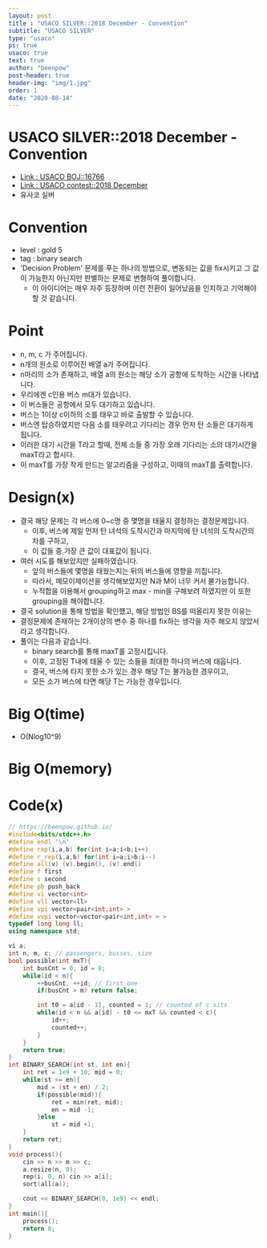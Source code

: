 ```yaml
---
layout: post
title : "USACO SILVER::2018 December - Convention"
subtitle: "USACO SILVER"
type: "usaco"
ps: true
usaco: true
text: true
author: "beenpow"
post-header: true
header-img: "img/1.jpg"
order: 1
date: "2020-08-14"
---
```


# USACO SILVER::2018 December - Convention
- [Link : USACO BOJ::16766](https://www.acmicpc.net/problem/16766)
- [Link : USACO contest::2018 December](http://www.usaco.org/index.php?page=dec18results)
- 유사코 실버

# Convention

- level : gold 5
- tag : binary search
- 'Decision Problem' 문제를 푸는 하나의 방법으로, 변동되는 값을 fix시키고 그 값이 가능한지 아닌지만 판별하는 문제로 변형하여 풀이합니다.
  - 이 아이디어는 매우 자주 등장하며 이런 전환이 일어났음을 인지하고 기억해야할 것 같습니다.

# Point
- n, m, c 가 주어집니다.
- n개의 원소로 이루어진 배열 a가 주어집니다.
- n마리의 소가 존재하고, 배열 a의 원소는 해당 소가 공항에 도착하는 시간을 나타냅니다.
- 우리에겐 c인용 버스 m대가 있습니다.
- 이 버스들은 공항에서 모두 대기하고 있습니다.
- 버스는 1이상 c이하의 소를 태우고 바로 출발할 수 있습니다.
- 버스엔 탑승하였지만 다음 소를 태우려고 기다리는 경우 먼저 탄 소들은 대기하게 됩니다.
- 이러한 대기 시간을 T라고 할때, 전체 소들 중 가장 오래 기다리는 소의 대기시간을 maxT라고 합시다.
- 이 maxT를 가장 작게 만드는 알고리즘을 구성하고, 이때의 maxT를 출력합니다.

# Design(x)
- 결국 해당 문제는 각 버스에 0~c명 중 몇명을 태울지 결정하는 결정문제입니다.
  - 이후, 버스에 제일 먼저 탄 녀석의 도착시간과 마지막에 탄 녀석의 도착시간의 차를 구하고,
  - 이 값들 중 가장 큰 값이 대표값이 됩니다.
- 여러 시도를 해보았지만 실패하였습니다.
  - 앞의 버스들에 몇명을 태웠는지는 뒤의 버스들에 영향을 끼칩니다.
  - 따라서, 메모이제이션을 생각해보았지만 N과 M이 너무 커서 불가능합니다.
  - 누적합을 이용해서 grouping하고 max - min을 구해보려 하였지만 이 또한 grouping을 해야합니다.
- 결국 solution을 통해 방법을 확인헀고, 해당 방법인 BS를 떠올리지 못한 이유는
- 결정문제에 존재하는 2개이상의 변수 중 하나를 fix하는 생각을 자주 해오지 않았서라고 생각합니다.
- 풀이는 다음과 같습니다.
  - binary search를 통해 maxT를 고정시킵니다.
  - 이후, 고정된 T내에 태울 수 있는 소들을 최대한 하나의 버스에 태웁니다.
  - 결국, 버스에 타지 못한 소가 있는 경우 해당 T는 불가능한 경우이고,
  - 모든 소가 버스에 타면 해당 T는 가능한 경우입니다.


# Big O(time)
- O(Nlog10^9)

# Big O(memory)

# Code(x)

```cpp
// https://beenpow.github.io/
#include<bits/stdc++.h>
#define endl '\n'
#define rep(i,a,b) for(int i=a;i<b;i++)
#define r_rep(i,a,b) for(int i=a;i>b;i--)
#define all(v) (v).begin(), (v).end()
#define f first
#define s second
#define pb push_back
#define vi vector<int>
#define vll vector<ll>
#define vpi vector<pair<int,int> >
#define vvpi vector<vector<pair<int,int> > >
typedef long long ll;
using namespace std;

vi a;
int n, m, c; // passengers, busses, size
bool possible(int mxT){
    int busCnt = 0, id = 0;
    while(id < n){
        ++busCnt, ++id; // first one
        if(busCnt > m) return false;

        int t0 = a[id - 1], counted = 1; // counted of c sits
        while(id < n && a[id] - t0 <= mxT && counted < c){
            id++;
            counted++;
        }
    }
    return true;
}
int BINARY_SEARCH(int st, int en){
    int ret = 1e9 + 10, mid = 0;
    while(st <= en){
        mid = (st + en) / 2;
        if(possible(mid)){
            ret = min(ret, mid);
            en = mid -1;
        }else
            st = mid +1;
    }
    return ret;
}
void process(){
    cin >> n >> m >> c;
    a.resize(n, 0);
    rep(i, 0, n) cin >> a[i];
    sort(all(a));

    cout << BINARY_SEARCH(0, 1e9) << endl;
}
int main(){
    process();
    return 0;
}
```
